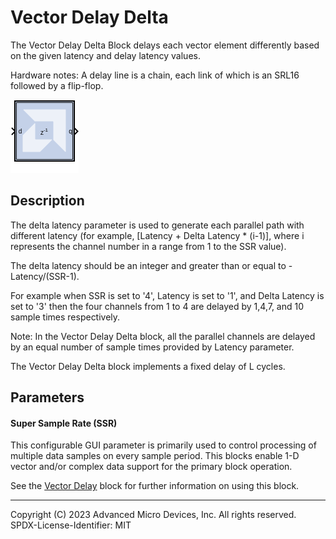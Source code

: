 # Vector Delay Delta

The Vector Delay Delta Block delays each vector element differently
based on the given latency and delay latency values.

Hardware notes: A delay line is a chain, each link of which is an SRL16
followed by a flip-flop.

![](./Images/block.png)

## Description

The delta latency parameter is used to generate each parallel path with
different latency (for example, \[Latency + Delta Latency \* (i-1)\],
where i represents the channel number in a range from 1 to the SSR
value).

The delta latency should be an integer and greater than or equal to
-Latency/(SSR-1).

For example when SSR is set to '4', Latency is set to '1', and Delta
Latency is set to '3' then the four channels from 1 to 4 are delayed by
1,4,7, and 10 sample times respectively.

Note: In the Vector Delay Delta block, all the parallel channels are
delayed by an equal number of sample times provided by Latency
parameter.

The Vector Delay Delta block implements a fixed delay of L cycles.

## Parameters

#### Super Sample Rate (SSR)
This configurable GUI parameter is primarily
used to control processing of multiple data samples on every sample
period. This blocks enable 1-D vector and/or complex data support for
the primary block operation.

See the [Vector Delay](../../HDL/delay_ssr/README.md) block for further
information on using this block.

--------------
Copyright (C) 2023 Advanced Micro Devices, Inc. All rights reserved.
SPDX-License-Identifier: MIT
